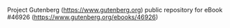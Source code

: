 Project Gutenberg (https://www.gutenberg.org) public repository for eBook #46926 (https://www.gutenberg.org/ebooks/46926)
